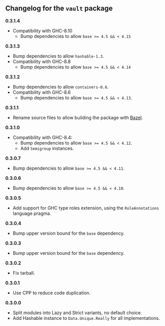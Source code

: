 ## Changelog for the `vault` package

**0.3.1.4**

* Compatibility with GHC-8.10
     * Bump dependencies to allow `base >= 4.5 && < 4.15`

**0.3.1.3**

* Bump dependencies to allow `hashable-1.3`.
* Compatibility with GHC-8.8
     * Bump dependencies to allow `base >= 4.5 && < 4.14`

**0.3.1.2**

* Bump dependencies to allow `containers-0.6`.
* Compatibility with GHC-8.6
     * Bump dependencies to allow `base >= 4.5 && < 4.13`.


**0.3.1.1**

* Rename source files to allow building the package with [Bazel](https://bazel.build).

**0.3.1.0**

* Compatibility with GHC-8.4:
     * Bump dependencies to allow `base >= 4.5 && < 4.12`.
     * Add `Semigroup` instances.

**0.3.0.7**

* Bump dependencies to allow `base >= 4.5 && < 4.11`.

**0.3.0.6**

* Bump dependencies to allow `base >= 4.5 && < 4.10`.

**0.3.0.5**

* Add support for GHC type roles extension, using the `RoleAnnotations` language pragma.

**0.3.0.4**

* Bump upper version bound for the `base` dependency.

**0.3.0.3**

* Bump upper version bound for the `base` dependency.

**0.3.0.2**

* Fix tarball.

**0.3.0.1**

* Use CPP to reduce code duplication.

**0.3.0.0**

* Split modules into Lazy and Strict variants, no default choice.
* Add Hashable instance to `Data.Unique.Really` for all implementations.
